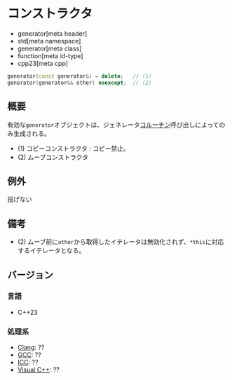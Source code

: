 # コンストラクタ
* generator[meta header]
* std[meta namespace]
* generator[meta class]
* function[meta id-type]
* cpp23[meta cpp]

```cpp
generator(const generator&) = delete;   // (1)
generator(generator&& other) noexcept;  // (2)
```

## 概要
有効な`generator`オブジェクトは、ジェネレータ[コルーチン](/lang/cpp20/coroutines.md)呼び出しによってのみ生成される。

- (1) コピーコンストラクタ : コピー禁止。
- (2) ムーブコンストラクタ


## 例外
投げない


## 備考
- (2) ムーブ前に`other`から取得したイテレータは無効化されず、`*this`に対応するイテレータとなる。


## バージョン
### 言語
- C++23

### 処理系
- [Clang](/implementation.md#clang): ??
- [GCC](/implementation.md#gcc): ??
- [ICC](/implementation.md#icc): ??
- [Visual C++](/implementation.md#visual_cpp): ??
